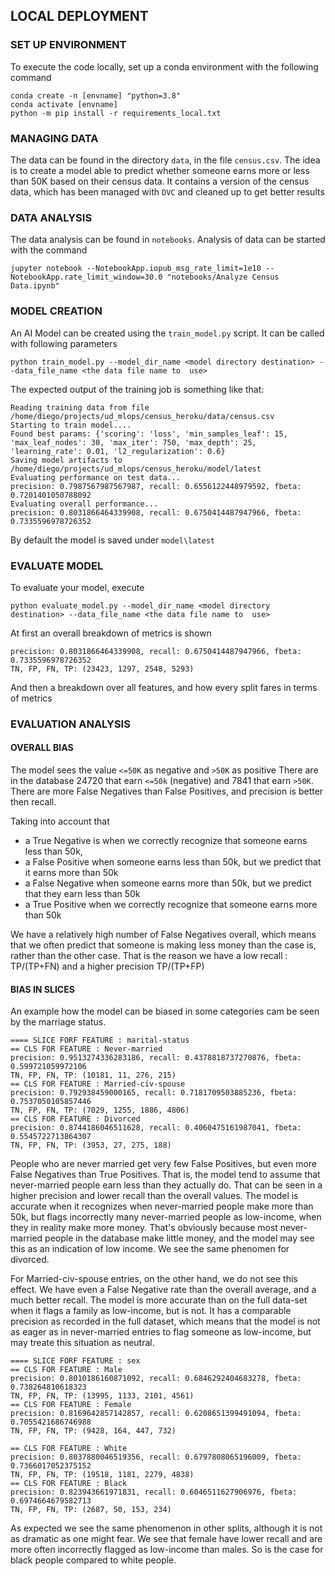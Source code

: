 ## LOCAL DEPLOYMENT

### SET UP ENVIRONMENT
To execute the code locally, set up a conda environment with the following command

```
conda create -n [envname] "python=3.8" 
conda activate [envname]
python -m pip install -r requirements_local.txt
```

### MANAGING DATA

The data can be found in the directory `data`, in the file `census.csv`.
The idea is to create a model able to predict whether someone earns more or less than 50K based on their census data.
It contains a version of the census data, which has been managed with `DVC` and cleaned up to get better results

### DATA ANALYSIS

The data analysis can be found in `notebooks`.
Analysis of data can be started with the command
```
jupyter notebook --NotebookApp.iopub_msg_rate_limit=1e10 --NotebookApp.rate_limit_window=30.0 "notebooks/Analyze Census Data.ipynb"
```

### MODEL CREATION

An AI Model can be created using the `train_model.py` script. It can be called with following parameters

```
python train_model.py --model_dir_name <model directory destination> --data_file_name <the data file name to  use>
```

The expected output of the training job is something like that:

```
Reading training data from file /home/diego/projects/ud_mlops/census_heroku/data/census.csv
Starting to train model....
Found best params: {'scoring': 'loss', 'min_samples_leaf': 15, 'max_leaf_nodes': 30, 'max_iter': 750, 'max_depth': 25, 'learning_rate': 0.01, 'l2_regularization': 0.6}
Saving model artifacts to /home/diego/projects/ud_mlops/census_heroku/model/latest
Evaluating performance on test data...
precision: 0.7987567987567987, recall: 0.6556122448979592, fbeta: 0.7201401050788092
Evaluating overall performance...
precision: 0.8031866464339908, recall: 0.6750414487947966, fbeta: 0.7335596978726352
```

By default the model is saved under `model\latest`

### EVALUATE MODEL

To evaluate your model, execute

```
python evaluate_model.py --model_dir_name <model directory destination> --data_file_name <the data file name to  use>
```

At first an overall breakdown of metrics is shown

```
precision: 0.8031866464339908, recall: 0.6750414487947966, fbeta: 0.7335596978726352
TN, FP, FN, TP: (23423, 1297, 2548, 5293)
```

And then a breakdown over all features, and how every split fares in terms of metrics

### EVALUATION ANALYSIS

#### OVERALL BIAS


The model sees the value `<=50K` as negative and `>50K` as positive
There are in the database 24720 that earn `<=50k` (negative) and 7841 that earn `>50K`.
There are more False Negatives than False Positives, and precision is better then recall.



Taking into account that
* a True Negative is when we correctly recognize that someone earns less than 50k, 
* a False Positive when someone earns less than 50k, but we predict that it earns more than 50k
* a False Negative when someone earns more than 50k, but we predict that they earn less than 50k
* a True Positive when we correctly recognize that someone earns more than 50k


We have a relatively high number of False Negatives overall, which means that we often predict that someone is making less money than the case is,
rather than the other case.
That is the reason we have a low recall : TP/(TP+FN) and a higher precision TP/(TP+FP)

#### BIAS IN SLICES

An example how the model can be biased in some categories cam be seen by the marriage status.

```
==== SLICE FORF FEATURE : marital-status
== CLS FOR FEATURE : Never-married
precision: 0.9513274336283186, recall: 0.4378818737270876, fbeta: 0.599721059972106
TN, FP, FN, TP: (10181, 11, 276, 215)
== CLS FOR FEATURE : Married-civ-spouse
precision: 0.792938459000165, recall: 0.7181709503885236, fbeta: 0.7537050105857446
TN, FP, FN, TP: (7029, 1255, 1886, 4806)
== CLS FOR FEATURE : Divorced
precision: 0.8744186046511628, recall: 0.4060475161987041, fbeta: 0.5545722713864307
TN, FP, FN, TP: (3953, 27, 275, 188)
```

People who are never married get very few False Positives, but even more False Negatives than True Positives. That is, the model tend to assume that never-married people
earn less than they actually do. That can be seen in a higher precision and lower recall than the overall values.
The model is accurate when it recognizes when never-married people make more than 50k, but flags incorrectly many never-married people as low-income, when they in reality make more money. That's obviously because most never-married people in the database make little money, and the model may see this as an indication of low income. We see the same phenomen for divorced.

For Married-civ-spouse entries, on the other hand, we do not see this effect. We have even a False Negative rate than the overall average, and a much better recall. The model is more accurate than on the full data-set when it flags a family as low-income, but is not.
It has a comparable precision as recorded in the full dataset, which means that the model is not as eager as in never-married entries to flag someone as low-income, but may treate this situation as neutral.

```
==== SLICE FORF FEATURE : sex
== CLS FOR FEATURE : Male
precision: 0.8010186160871092, recall: 0.6846292404683278, fbeta: 0.738264810618323
TN, FP, FN, TP: (13995, 1133, 2101, 4561)
== CLS FOR FEATURE : Female
precision: 0.8169642857142857, recall: 0.6208651399491094, fbeta: 0.7055421686746988
TN, FP, FN, TP: (9428, 164, 447, 732)
```

```
== CLS FOR FEATURE : White
precision: 0.8037880046519356, recall: 0.6797808065196009, fbeta: 0.7366017052375152
TN, FP, FN, TP: (19518, 1181, 2279, 4838)
== CLS FOR FEATURE : Black
precision: 0.823943661971831, recall: 0.6046511627906976, fbeta: 0.6974664679582713
TN, FP, FN, TP: (2687, 50, 153, 234)
```

As expected we see the same phenomenon in other splits, although it is not as dramatic as one might fear. We see that female have lower recall and are more often incorrectly flagged as low-income than males. So is the case for black people compared to white people.

